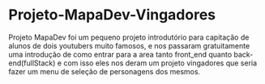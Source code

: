 # Projeto-MapaDev-Vingadores
Projeto MapaDev foi um pequeno projeto introdutório para capitação de alunos de dois youtubers muito famosos, e nos passaram gratuitamente uma introdução de como entrar para a area tanto front_end quanto back-end(fullStack) e com isso eles nos deram um projeto vingadores que seria fazer um menu de seleção de personagens dos mesmos. 
